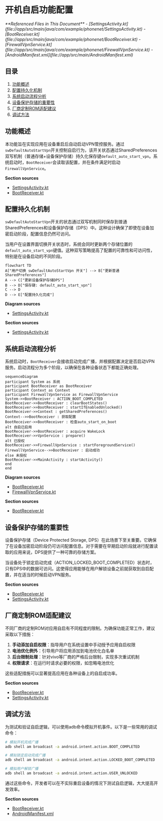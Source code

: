 # 开机自启功能配置

<cite>
**Referenced Files in This Document**   
- [SettingsActivity.kt](file://app/src/main/java/com/example/phonenet/SettingsActivity.kt)
- [BootReceiver.kt](file://app/src/main/java/com/example/phonenet/BootReceiver.kt)
- [FirewallVpnService.kt](file://app/src/main/java/com/example/phonenet/FirewallVpnService.kt)
- [AndroidManifest.xml](file://app/src/main/AndroidManifest.xml)
</cite>

## 目录
1. [功能概述](#功能概述)
2. [配置持久化机制](#配置持久化机制)
3. [系统启动流程分析](#系统启动流程分析)
4. [设备保护存储的重要性](#设备保护存储的重要性)
5. [厂商定制ROM适配建议](#厂商定制rom适配建议)
6. [调试方法](#调试方法)

## 功能概述

本功能旨在实现应用在设备重启后自动启动VPN管控服务。通过`swDefaultAutoStartVpn`开关控制自启行为，该开关状态通过SharedPreferences双写机制（普通存储+设备保护存储）持久化保存键`default_auto_start_vpn`。系统启动时，`BootReceiver`会读取该配置，并在条件满足时启动`FirewallVpnService`。

**Section sources**
- [SettingsActivity.kt](file://app/src/main/java/com/example/phonenet/SettingsActivity.kt#L32)
- [BootReceiver.kt](file://app/src/main/java/com/example/phonenet/BootReceiver.kt#L9)

## 配置持久化机制

`swDefaultAutoStartVpn`开关的状态通过双写机制同时保存到普通SharedPreferences和设备保护存储（DPS）中。这种设计确保了即使在设备加密启动阶段，配置信息仍然可访问。

当用户在设置界面切换开关状态时，系统会同时更新两个存储位置的`default_auto_start_vpn`键值。这种双写策略提高了配置的可靠性和可访问性，特别是在设备启动的不同阶段。

```mermaid
flowchart TD
A["用户切换 swDefaultAutoStartVpn 开关"] --> B["更新普通SharedPreferences"]
A --> C["更新设备保护存储DPS"]
B --> D["保存键: default_auto_start_vpn"]
C --> D
D --> E["配置持久化完成"]
```

**Diagram sources**
- [SettingsActivity.kt](file://app/src/main/java/com/example/phonenet/SettingsActivity.kt#L32-L360)

**Section sources**
- [SettingsActivity.kt](file://app/src/main/java/com/example/phonenet/SettingsActivity.kt#L32-L360)

## 系统启动流程分析

系统启动时，`BootReceiver`会接收启动完成广播，并根据配置决定是否启动VPN服务。启动流程分为多个阶段，以确保在各种设备状态下都能正确处理。

```mermaid
sequenceDiagram
participant System as 系统
participant BootReceiver as BootReceiver
participant Context as Context
participant FirewallVpnService as FirewallVpnService
System->>BootReceiver : ACTION_BOOT_COMPLETED
BootReceiver->>BootReceiver : clearBootStates()
BootReceiver->>BootReceiver : startIfEnabledUnlocked()
BootReceiver->>Context : getSharedPreferences()
Context-->>BootReceiver : 获取配置
BootReceiver->>BootReceiver : 检查auto_start_on_boot
alt 自启已启用
BootReceiver->>BootReceiver : acquire WakeLock
BootReceiver->>VpnService : prepare()
alt 已授权
BootReceiver->>FirewallVpnService : startForegroundService()
FirewallVpnService-->>BootReceiver : 启动成功
else 未授权
BootReceiver->>MainActivity : startActivity()
end
end
```

**Diagram sources**
- [BootReceiver.kt](file://app/src/main/java/com/example/phonenet/BootReceiver.kt#L9-L228)
- [FirewallVpnService.kt](file://app/src/main/java/com/example/phonenet/FirewallVpnService.kt#L15-L392)

**Section sources**
- [BootReceiver.kt](file://app/src/main/java/com/example/phonenet/BootReceiver.kt#L9-L228)

## 设备保护存储的重要性

设备保护存储（Device Protected Storage, DPS）在此场景下至关重要。它确保了在设备加密启动阶段仍可访问配置信息。对于需要在早期启动阶段就进行配置读取的应用来说，DPS提供了一种可靠的存储方案。

当设备处于锁定启动完成（ACTION_LOCKED_BOOT_COMPLETED）状态时，只有DPS中的数据可访问。这使得应用能够在用户解锁设备之前就获取到自启配置，并在适当的时候启动VPN服务。

**Section sources**
- [BootReceiver.kt](file://app/src/main/java/com/example/phonenet/BootReceiver.kt#L9-L228)
- [SettingsActivity.kt](file://app/src/main/java/com/example/phonenet/SettingsActivity.kt#L32-L360)

## 厂商定制ROM适配建议

不同厂商的定制ROM对应用自启有不同程度的限制。为确保功能正常工作，建议采取以下措施：

1. **手动添加自启权限**：指导用户在系统设置中手动授予应用自启权限
2. **电池优化例外**：引导用户将应用添加到电池优化白名单
3. **后台限制处理**：针对vivo等厂商的严格后台限制，实现多次重试机制
4. **权限请求**：在运行时请求必要的权限，如忽略电池优化

这些适配措施可以显著提高应用在各种设备上的自启成功率。

**Section sources**
- [BootReceiver.kt](file://app/src/main/java/com/example/phonenet/BootReceiver.kt#L9-L228)
- [SettingsActivity.kt](file://app/src/main/java/com/example/phonenet/SettingsActivity.kt#L32-L360)

## 调试方法

为测试和验证自启逻辑，可以使用adb命令模拟开机事件。以下是一些常用的调试命令：

```bash
# 模拟开机完成广播
adb shell am broadcast -a android.intent.action.BOOT_COMPLETED

# 模拟锁定启动完成广播
adb shell am broadcast -a android.intent.action.LOCKED_BOOT_COMPLETED

# 模拟用户解锁广播
adb shell am broadcast -a android.intent.action.USER_UNLOCKED
```

通过这些命令，开发者可以在不实际重启设备的情况下测试自启逻辑，大大提高开发效率。

**Section sources**
- [BootReceiver.kt](file://app/src/main/java/com/example/phonenet/BootReceiver.kt#L9-L228)
- [AndroidManifest.xml](file://app/src/main/AndroidManifest.xml#L1-L112)